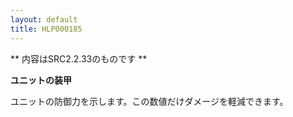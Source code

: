 ```yaml
---
layout: default
title: HLP000185
---
```

** 内容はSRC2.2.33のものです **

**ユニットの装甲**

ユニットの防御力を示します。この数値だけダメージを軽減できます。
